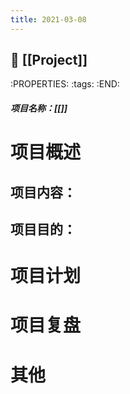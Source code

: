 ```yaml
---
title: 2021-03-08
---
```


## 📁 [[Project]]
:PROPERTIES:
:tags: 
:END:
##### 项目名称：[[]]
# 项目概述
## 项目内容：
## 项目目的：
# 项目计划
##
# 项目复盘
##
# 其他
